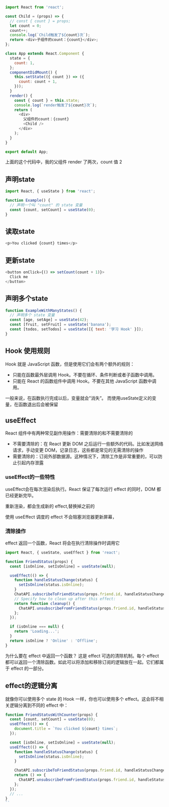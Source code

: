 ```js
import React from 'react';

const Child = (props) => {
  // const { count } = props;
  let count = 0;
  count++;
  console.log(`Child触发了${count}次`);
  return <div>子组件的count：{count}</div>;
};

class App extends React.Component {
  state = {
    count: 1,
  };
  componentDidMount() {
    this.setState(({ count }) => ({
      count: count + 1,
    }));
  }
  render() {
    const { count } = this.state;
    console.log(`render触发了${count}次`);
    return (
      <div>
        父组件的count：{count}
        <Child />
      </div>
    );
  }
}

export default App;
```

上面的这个代码中，我的父组件 render 了两次，count 值 2

## 声明state

```js
import React, { useState } from 'react';

function Example() {
  // 声明一个叫 "count" 的 state 变量
  const [count, setCount] = useState(0);
}
```

## 读取state

```js
<p>You clicked {count} times</p>
```

## 更新state

```js
<button onClick={() => setCount(count + 1)}>
  Click me
</button>
```

## 声明多个state
```js
function ExampleWithManyStates() {
  // 声明多个 state 变量
  const [age, setAge] = useState(42);
  const [fruit, setFruit] = useState('banana');
  const [todos, setTodos] = useState([{ text: '学习 Hook' }]);
}
```
## Hook 使用规则

Hook 就是 JavaScript 函数，但是使用它们会有两个额外的规则：

- 只能在函数最外层调用 Hook。不要在循环、条件判断或者子函数中调用。
- 只能在 React 的函数组件中调用 Hook。不要在其他 JavaScript 函数中调用。

一般来说，在函数执行完成以后，变量就会”消失”。
而使用useState定义的变量，在函数退出后会被保留

## useEffect

React 组件中有两种常见副作用操作：需要清除的和不需要清除的

- 不需要清除的：在 React 更新 DOM 之后运行一些额外的代码。比如发送网络请求，手动变更 DOM，记录日志，这些都是常见的无需清除的操作
- 需要清除的：订阅外部数据源。这种情况下，清除工作是非常重要的，可以防止引起内存泄露

### useEffect的一些特性

useEffect会在每次渲染后执行。React 保证了每次运行 effect 的同时，DOM 都已经更新完毕。

重新渲染，都会生成新的 effect,替换掉之前的

使用 useEffect 调度的 effect 不会阻塞浏览器更新屏幕，

### 清除操作
effect 返回一个函数，React 将会在执行清除操作时调用它

```js
import React, { useState, useEffect } from 'react';

function FriendStatus(props) {
  const [isOnline, setIsOnline] = useState(null);

  useEffect(() => {
    function handleStatusChange(status) {
      setIsOnline(status.isOnline);
    }
    ChatAPI.subscribeToFriendStatus(props.friend.id, handleStatusChange);
    // Specify how to clean up after this effect:
    return function cleanup() {
      ChatAPI.unsubscribeFromFriendStatus(props.friend.id, handleStatusChange);
    };
  });

  if (isOnline === null) {
    return 'Loading...';
  }
  return isOnline ? 'Online' : 'Offline';
}
```

为什么要在 effect 中返回一个函数？ 这是 effect 可选的清除机制。每个 effect 都可以返回一个清除函数。如此可以将添加和移除订阅的逻辑放在一起。它们都属于 effect 的一部分。

## effect的逻辑分离

就像你可以使用多个 state 的 Hook 一样，你也可以使用多个 effect。这会将不相关逻辑分离到不同的 effect 中：

```js
function FriendStatusWithCounter(props) {
  const [count, setCount] = useState(0);
  useEffect(() => {
    document.title = `You clicked ${count} times`;
  });

  const [isOnline, setIsOnline] = useState(null);
  useEffect(() => {
    function handleStatusChange(status) {
      setIsOnline(status.isOnline);
    }

    ChatAPI.subscribeToFriendStatus(props.friend.id, handleStatusChange);
    return () => {
      ChatAPI.unsubscribeFromFriendStatus(props.friend.id, handleStatusChange);
    };
  });
  // ...
}
``

